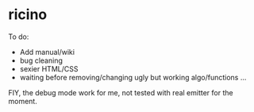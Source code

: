 # ricino

To do:
- Add manual/wiki
- bug cleaning
- sexier HTML/CSS
- waiting before removing/changing ugly but working algo/functions ...


FIY, the debug mode work for me, not tested with real emitter for the moment.
